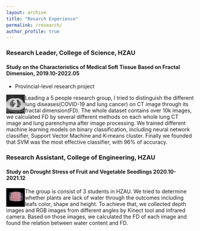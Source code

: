 ```yaml
---
layout: archive
title: "Resarch Experience"
permalink: /research/
author_profile: true
---
```



### Research Leader, College of Science, HZAU
#### Study on the Characteristics of Medical Soft Tissue Based on Fractal Dimension, 2019.10-2022.05
* Provincial-level research project
  
<img align="left" src="/images/pCT490.jpg" style="width:10%">

Leading a 5 people research group, I tried to distinguish the different lung diseases(COVID-19 and lung cancer) on CT image through its fractal dimension(FD). The whole dataset contains over 10k images, we calculated FD by several different methods on each whole lung CT image and lung parenchyma after image processing. We trained different machine learning models on binary classification, including neural network classifier, Support Vector Machine and K-means cluster. Finally we founded that SVM was the most effective classifier, with 96% of accuracy.



### Research Assistant, College of Engineering, HZAU
#### Study on Drought Stress of Fruit and Vegetable Seedlings 2020.10-2021.12

<img align="left" src="/images/depbg1-1.jpeg" style="width:10%">

The group is consist of 3 students in HZAU. We tried to determine whether plants are lack of water through the outcomes including leafs color, shape and height. To achieve that, we collected depth images and RGB images from different angles by Kinect tool and infrared camera. Based on those images, we calculated the FD of each image and found the relation between water content and FD.
